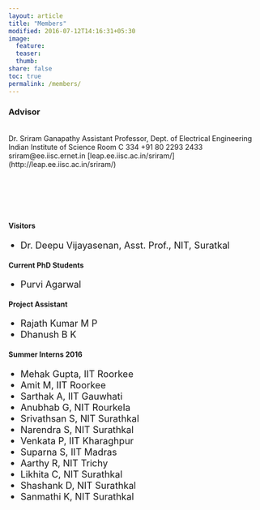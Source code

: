 ```yaml
---
layout: article
title: "Members"
modified: 2016-07-12T14:16:31+05:30
image:
  feature:
  teaser:
  thumb:
share: false
toc: true
permalink: /members/
---
```


### Advisor
<div class="tiles1">

<div class="tile1">

<div markdown="1">
<br>
Dr. Sriram Ganapathy  
Assistant Professor,  
Dept. of Electrical Engineering  
Indian Institute of Science  
Room C 334  
+91 80 2293 2433  
sriram@ee.iisc.ernet.in  
[leap.ee.iisc.ac.in/sriram/](http://leap.ee.iisc.ac.in/sriram/)

</div>
</div>


<style>

.grow{

	cursor:pointer;
    opacity: 1;
    transition: all 0.5s ease-in-out;
    vertical-align: bottom;

}

.grow:hover{
	-webkit-transform: scale(1.1);
    transform: scale(1.1);
    opacity: 0.8;
}

li {
 font-size: 1.3em;	
}

</style>

<div class="tile1">
<a href="http://leap.ee.iisc.ac.in/sriram/">
<img class="grow" src="{{ site.url }}/images/bio-photo1.png" alt="">
</a>
<br>
<br><br><br>
<br>
<br>

</div>
</div>

#### Visitors

- Dr. Deepu Vijayasenan, Asst. Prof., NIT, Suratkal


#### Current PhD Students

- Purvi Agarwal

#### Project Assistant

- Rajath Kumar M P
- Dhanush B K

#### Summer Interns 2016

- Mehak Gupta, IIT Roorkee
- Amit M, IIT Roorkee 
- Sarthak A, IIT Gauwhati 
- Anubhab G, NIT Rourkela 
- Srivathsan S, NIT Surathkal 
- Narendra S, NIT Surathkal 
- Venkata P, IIT Kharaghpur 
- Suparna S, IIT Madras 
- Aarthy R, NIT Trichy 
- Likhita C, NIT Surathkal 
- Shashank D, NIT Surathkal 
- Sanmathi K, NIT Surathkal 